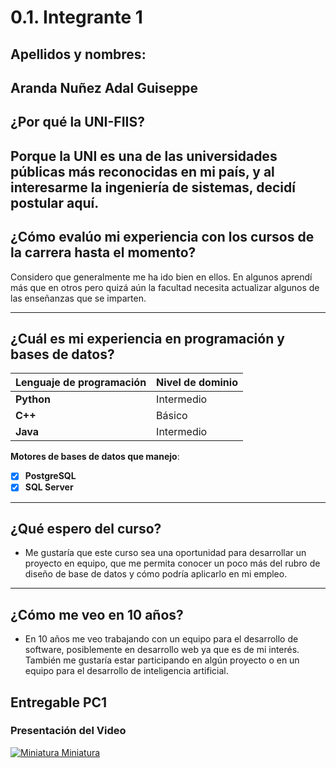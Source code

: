# 0.1. Integrante 1
## Apellidos y nombres:

Aranda Nuñez Adal Guiseppe
---
## ¿Por qué la UNI-FIIS?

Porque la UNI es una de las universidades públicas más reconocidas en mi país, y al interesarme la ingeniería de sistemas, decidí postular aquí.
---

## ¿Cómo evalúo mi experiencia con los cursos de la carrera hasta el momento?

Considero que generalmente me ha ido bien en ellos. En algunos aprendí más que en otros pero quizá aún la facultad necesita actualizar algunos de las enseñanzas que se imparten.

---

## ¿Cuál es mi experiencia en programación y bases de datos?

| Lenguaje de programación | Nivel de dominio |
| ------------------------ | ---------------- |
| **Python**               | Intermedio       |
| **C++**                  | Básico           |
| **Java**                 | Intermedio       |

**Motores de bases de datos que manejo**:

- [x] **PostgreSQL**
- [x] **SQL Server**

---

## ¿Qué espero del curso?

- Me gustaría que este curso sea una oportunidad para desarrollar un proyecto en equipo, que me permita conocer un poco más del rubro de diseño de base de datos y cómo podría aplicarlo en mi empleo.

---

## ¿Cómo me veo en 10 años?

- En 10 años me veo trabajando con un equipo para el desarrollo de software, posiblemente en desarrollo web ya que es de mi interés. También me gustaría estar participando en algún proyecto o en un equipo para el desarrollo de inteligencia artificial.

## Entregable PC1

### Presentación del Video

[![Miniatura Miniatura](http://img.youtube.com/vi/L2FnlmsK6u0/0.jpg)](http://www.youtube.com/watch?v=L2FnlmsK6u0)